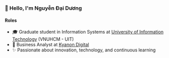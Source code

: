 ### 👋 Hello, I'm Nguyễn Đại Dương

#### Roles
- 🎓 Graduate student in Information Systems at [University of Information Technology](https://www.uit.edu.vn/) (VNUHCM - UIT)
- 🧩 Business Analyst at [Kyanon Digital](https://kyanon.digital/)  
- ✨ Passionate about innovation, technology, and continuous learning


<!---
douboNg/douboNg is a ✨ special ✨ repository because its `README.md` (this file) appears on your GitHub profile.
You can click the Preview link to take a look at your changes.
--->

